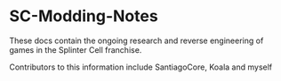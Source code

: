 # SC-Modding-Notes

These docs contain the ongoing research and reverse engineering of games in the Splinter Cell franchise.

Contributors to this information include SantiagoCore, Koala and myself
